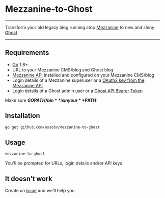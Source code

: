 # Mezzanine-to-Ghost

* * *

Transform your old legacy blog running atop [Mezzanine](https://github.com/stephenmcd/mezzanine) to new and shiny [Ghost](https://github.com/TryGhost/Ghost)

* * *

## Requirements

-   [Go](https://github.com/golang/go) 1.8+
-   URL to your Mezzanine CMS/blog and Ghost blog
-   [Mezzanine API](https://github.com/gcushen/mezzanine-api) installed and configured on your Mezzanine CMS/blog
-   Login details of a Mezzanine superuser or a [OAuth2 key from the Mezzanine API](https://gcushen.github.io/mezzanine-api/authentication/#oauth2-authentication)
-   Login details of a Ghost admin user or a [Ghost API Bearer Token](https://api.ghost.org/docs/user-authentication)

Make sure **$GOPATH/bin** is in your **$PATH**!

## Installation

```sh
go get github.com/ossobv/mezzanine-to-ghost
```

## Usage

```sh
mezzanine-to-ghost
```

You'll be prompted for URLs, login details and/or API keys

## It doesn't work

Create an [issue](https://github.com/ossobv/mezzanine-to-ghost/issues/new) and we'll help you
